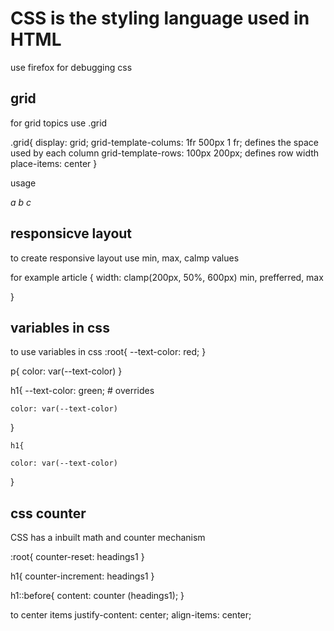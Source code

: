 # CSS is the styling language used in HTML

use firefox for debugging css

## grid

for grid topics use .grid

.grid{
display: grid;
grid-template-colums: 1fr 500px 1 fr; defines the space used by each column
grid-template-rows: 100px 200px; defines row width
place-items: center
}

usage

<div class="grid">
<i>a</i>
<i>b</i>
<i>c</i>
</div>

## responsicve layout

to create responsive layout use min, max, calmp values

for example
article {
width: clamp(200px, 50%, 600px) min, prefferred, max

}

## variables in css

to use variables in css
:root{
--text-color: red;
}

p{
color: var(--text-color)
}

h1{
--text-color: green; # overrides

    color: var(--text-color)

}

    h1{

    color: var(--text-color)

}

## css counter

CSS has a inbuilt math and counter mechanism

:root{
counter-reset: headings1
}

h1{
counter-increment: headings1
}

h1::before{
content: counter (headings1);
}

to center items
justify-content: center;
align-items: center;
